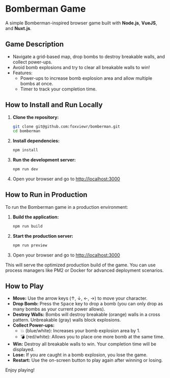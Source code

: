 # Bomberman Game

A simple Bomberman-inspired browser game built with **Node.js**, **VueJS**, and **Nuxt.js**.

## Game Description

- Navigate a grid-based map, drop bombs to destroy breakable walls, and collect power-ups.
- Avoid bomb explosions and try to clear all breakable walls to win!
- Features:
  - Power-ups to increase bomb explosion area and allow multiple bombs at once.
  - Timer to track your completion time.

## How to Install and Run Locally

1. **Clone the repository:**
   ```bash
   git clone git@github.com:foxviewr/bomberman.git
   cd bomberman
   ```
2. **Install dependencies:**
   ```bash
   npm install
   ```
3. **Run the development server:**
   ```bash
   npm run dev
   ```
4. Open your browser and go to [http://localhost:3000](http://localhost:3000)

## How to Run in Production

To run the Bomberman game in a production environment:

1. **Build the application:**
   ```bash
   npm run build
   ```
2. **Start the production server:**
   ```bash
   npm run preview
   ```
3. Open your browser and go to [http://localhost:3000](http://localhost:3000)

This will serve the optimized production build of the game. You can use process managers like PM2 or Docker for advanced deployment scenarios.

## How to Play

- **Move:** Use the arrow keys (↑, ↓, ←, →) to move your character.
- **Drop Bomb:** Press the <kbd>Space</kbd> key to drop a bomb (you can only drop as many bombs as your current power allows).
- **Destroy Walls:** Bombs will destroy breakable (orange) walls in a cross pattern. Unbreakable (gray) walls block explosions.
- **Collect Power-ups:**
  - 💥 (blue/white): Increases your bomb explosion area by 1.
  - 💣 (red/white): Allows you to place one more bomb at the same time.
- **Win:** Destroy all breakable walls to win. Your completion time will be displayed.
- **Lose:** If you are caught in a bomb explosion, you lose the game.
- **Restart:** Use the on-screen button to play again after winning or losing.

Enjoy playing!
